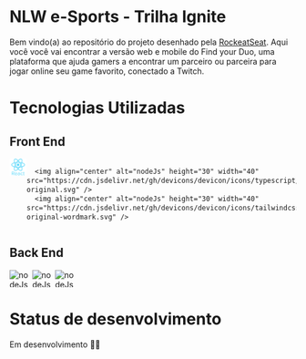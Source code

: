 # NLW e-Sports - Trilha Ignite

Bem vindo(a) ao repositório do projeto desenhado pela [RockeatSeat](https://www.rocketseat.com.br/). Aqui você você vai encontrar a versão web e mobile do Find your Duo, uma plataforma que ajuda gamers a encontrar um parceiro ou parceira para jogar online seu game favorito, conectado a Twitch.

# Tecnologias Utilizadas
## Front End
<div style="display: flex"><br>
	  <img align="center" alt="react" height="30" width="40" src="https://raw.githubusercontent.com/devicons/devicon/master/icons/react/react-original-wordmark.svg" />

	  <img align="center" alt="nodeJs" height="30" width="40" src="https://cdn.jsdelivr.net/gh/devicons/devicon/icons/typescript/typescript-original.svg" />
	  <img align="center" alt="nodeJs" height="30" width="40" src="https://cdn.jsdelivr.net/gh/devicons/devicon/icons/tailwindcss/tailwindcss-original-wordmark.svg" />
  </div>
 
##   Back End
  <div style="display: flex"><br>
  
  <img align="center" alt="nodeJs" height="30" width="40" src="https://cdn.jsdelivr.net/gh/devicons/devicon/icons/nodejs/nodejs-original.svg" />

  <img align="center" alt="nodeJs" height="30" width="40" src="https://cdn.jsdelivr.net/gh/devicons/devicon/icons/typescript/typescript-original.svg" />
  
  <img align="center" alt="nodeJs" height="30" width="40" src="https://cdn.jsdelivr.net/gh/devicons/devicon/icons/express/express-original.svg" />
  </div>

# Status de desenvolvimento
Em desenvolvimento 👩‍🔧
